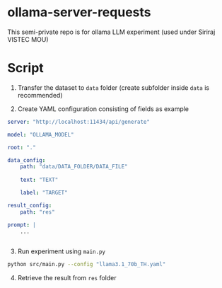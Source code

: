 # ollama-server-requests
This semi-private repo is for ollama LLM experiment (used under Siriraj VISTEC MOU)

# Script

1. Transfer the dataset to `data`  folder (create subfolder inside `data` is recommended)


2. Create YAML configuration consisting of fields as example
```yaml
server: "http://localhost:11434/api/generate"

model: "OLLAMA_MODEL"

root: "."

data_config:
    path: "data/DATA_FOLDER/DATA_FILE"
    
    text: "TEXT"

    label: "TARGET"

result_config:
    path: "res"

prompt: | 
    ...
    
```

3. Run experiment using `main.py`

```bash
python src/main.py --config "llama3.1_70b_TH.yaml"
```

4. Retrieve the result from `res` folder 
